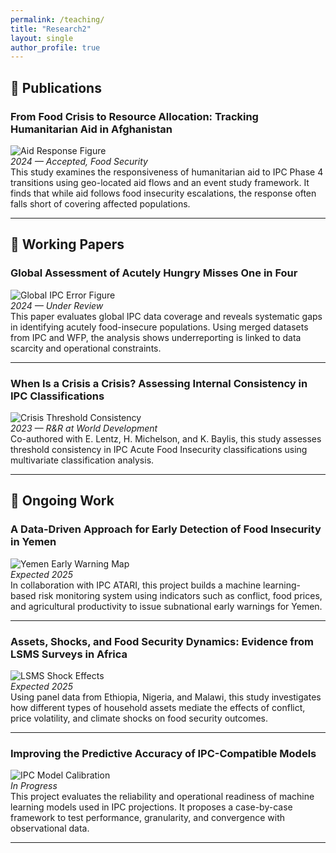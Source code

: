 ```yaml
---
permalink: /teaching/
title: "Research2"
layout: single
author_profile: true
---
```


## 📘 Publications

### **From Food Crisis to Resource Allocation: Tracking Humanitarian Aid in Afghanistan**  
![Aid Response Figure](/assets/images/aid_afghanistan_fig.png)  
*2024 — Accepted, Food Security*  
This study examines the responsiveness of humanitarian aid to IPC Phase 4 transitions using geo-located aid flows and an event study framework. It finds that while aid follows food insecurity escalations, the response often falls short of covering affected populations.

---

## 🧾 Working Papers

### **Global Assessment of Acutely Hungry Misses One in Four**  
![Global IPC Error Figure](/assets/images/global_ipc_gap.png)  
*2024 — Under Review*  
This paper evaluates global IPC data coverage and reveals systematic gaps in identifying acutely food-insecure populations. Using merged datasets from IPC and WFP, the analysis shows underreporting is linked to data scarcity and operational constraints.

---

### **When Is a Crisis a Crisis? Assessing Internal Consistency in IPC Classifications**  
![Crisis Threshold Consistency](/assets/images/ipc_consistency.png)  
*2023 — R&R at World Development*  
Co-authored with E. Lentz, H. Michelson, and K. Baylis, this study assesses threshold consistency in IPC Acute Food Insecurity classifications using multivariate classification analysis.

---

## 🔬 Ongoing Work

### **A Data-Driven Approach for Early Detection of Food Insecurity in Yemen**  
![Yemen Early Warning Map](/assets/images/yemen_model_map.png)  
*Expected 2025*  
In collaboration with IPC ATARI, this project builds a machine learning-based risk monitoring system using indicators such as conflict, food prices, and agricultural productivity to issue subnational early warnings for Yemen.

---

### **Assets, Shocks, and Food Security Dynamics: Evidence from LSMS Surveys in Africa**  
![LSMS Shock Effects](/assets/images/lsms_assets_fs.png)  
*Expected 2025*  
Using panel data from Ethiopia, Nigeria, and Malawi, this study investigates how different types of household assets mediate the effects of conflict, price volatility, and climate shocks on food security outcomes.

---

### **Improving the Predictive Accuracy of IPC-Compatible Models**  
![IPC Model Calibration](/assets/images/ipc_model_accuracy.png)  
*In Progress*  
This project evaluates the reliability and operational readiness of machine learning models used in IPC projections. It proposes a case-by-case framework to test performance, granularity, and convergence with observational data.

---
